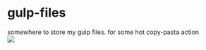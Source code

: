 gulp-files
==========

somewhere to store my gulp files. for some hot copy-pasta action  
![](http://bit.ly/1gFZocl)
